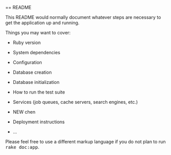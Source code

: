 == README

This README would normally document whatever steps are necessary to get the
application up and running.

Things you may want to cover:

* Ruby version

* System dependencies

* Configuration

* Database creation

* Database initialization

* How to run the test suite

* Services (job queues, cache servers, search engines, etc.)

* NEW chen

* Deployment instructions

* ...


Please feel free to use a different markup language if you do not plan to run
<tt>rake doc:app</tt>.
